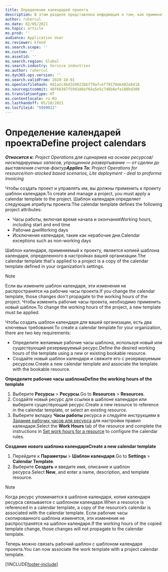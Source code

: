 ```yaml
---
title: Определение календарей проекта
description: В этом разделе представлена информация о том, как применить шаблон календаря к проекту для отслеживания расписания проекта.
author: ruhercul
ms.date: 02/05/2021
ms.topic: article
ms.prod: ''
audience: Application User
ms.reviewer: kfend
ms.search.scope: ''
ms.custom: ''
ms.assetid: ''
ms.search.region: Global
ms.search.industry: Service industries
ms.author: ruhercul
ms.dyn365.ops.version: ''
ms.search.validFrom: 2020-10-01
ms.openlocfilehash: 0d1a2c4bd2d4022bbf79afcef79170eb482e6418
ms.sourcegitcommit: 40f68387f594180af64a5e5c748b6efa188bd300
ms.translationtype: HT
ms.contentlocale: ru-RU
ms.lasthandoff: 05/10/2021
ms.locfileid: "5999012"
---
```

# <a name="define-project-calendars"></a><span data-ttu-id="8b275-103">Определение календарей проекта</span><span class="sxs-lookup"><span data-stu-id="8b275-103">Define project calendars</span></span>

<span data-ttu-id="8b275-104">_**Относится к:** Project Operations для сценариев на основе ресурсов/нескладируемых запасов, упрощенное развертывание — от сделки до выставления счетов-фактур_</span><span class="sxs-lookup"><span data-stu-id="8b275-104">_**Applies To:** Project Operations for resource/non-stocked based scenarios, Lite deployment - deal to proforma invoicing_</span></span>

<span data-ttu-id="8b275-105">Чтобы создать проект и управлять им, вы должны применить к проекту шаблон календаря.</span><span class="sxs-lookup"><span data-stu-id="8b275-105">To create and manage a project, you must apply a calendar template to the project.</span></span> <span data-ttu-id="8b275-106">Шаблон календаря определяет следующие атрибуты проекта:</span><span class="sxs-lookup"><span data-stu-id="8b275-106">The calendar template defines the following project attributes:</span></span>

- <span data-ttu-id="8b275-107">Часы работы, включая время начала и окончания</span><span class="sxs-lookup"><span data-stu-id="8b275-107">Working hours, including start and end time</span></span>
- <span data-ttu-id="8b275-108">Рабочие дни</span><span class="sxs-lookup"><span data-stu-id="8b275-108">Working days</span></span>
- <span data-ttu-id="8b275-109">Исключения календаря, такие как нерабочие дни.</span><span class="sxs-lookup"><span data-stu-id="8b275-109">Calendar exceptions such as non-working days</span></span>

<span data-ttu-id="8b275-110">Шаблон календаря, применяемый к проекту, является копией шаблона календаря, определенного в настройках вашей организации.</span><span class="sxs-lookup"><span data-stu-id="8b275-110">The calendar template that's applied to a project is a copy of the calendar template defined in your organization’s settings.</span></span>

> [!NOTE]
> <span data-ttu-id="8b275-111">Если вы измените шаблон календаря, эти изменения не распространятся на рабочие часы проекта.</span><span class="sxs-lookup"><span data-stu-id="8b275-111">If you change the calendar template, those changes don't propagate to the working hours of the project.</span></span> <span data-ttu-id="8b275-112">Чтобы изменить рабочие часы проекта, необходимо применить новый шаблон.</span><span class="sxs-lookup"><span data-stu-id="8b275-112">To change the working hours of the project, a new template must be applied.</span></span>

<span data-ttu-id="8b275-113">Чтобы создать шаблон календаря для вашей организации, есть два ключевых требования:</span><span class="sxs-lookup"><span data-stu-id="8b275-113">To create a calendar template for your organization, there are two key requirements:</span></span>

- <span data-ttu-id="8b275-114">Определите желаемые рабочие часы шаблона, используя новый или существующий резервируемый ресурс.</span><span class="sxs-lookup"><span data-stu-id="8b275-114">Define the desired working hours of the template using a new or existing bookable resource.</span></span>
- <span data-ttu-id="8b275-115">Создайте новый шаблон календаря и свяжите его с резервируемым ресурсом.</span><span class="sxs-lookup"><span data-stu-id="8b275-115">Create a new calendar template and associate the template with the bookable resource.</span></span>

<span data-ttu-id="8b275-116">**Определите рабочие часы шаблона**</span><span class="sxs-lookup"><span data-stu-id="8b275-116">**Define the working hours of the template**</span></span>

1. <span data-ttu-id="8b275-117">Выберите **Ресурсы** \> **Ресурсы**.</span><span class="sxs-lookup"><span data-stu-id="8b275-117">Go to **Resources** \> **Resources**.</span></span>
2. <span data-ttu-id="8b275-118">Создайте новый ресурс для ссылки в шаблоне календаря или выберите существующий ресурс.</span><span class="sxs-lookup"><span data-stu-id="8b275-118">Create a new resource to reference in the calendar template, or select an existing resource.</span></span>
3. <span data-ttu-id="8b275-119">Выберите вкладку **Часы работы** ресурса и следуйте инструкциям в [Задание рабочих часов для ресурса](/dynamics365/field-service/set-work-hours-resource.md) для настройки правил календаря.</span><span class="sxs-lookup"><span data-stu-id="8b275-119">Select the **Work Hours** tab of the resource and complete the instructions in [Set work hours for a resource](/dynamics365/field-service/set-work-hours-resource.md) to configure the calendar rules.</span></span>

<span data-ttu-id="8b275-120">**Создание нового шаблона календаря**</span><span class="sxs-lookup"><span data-stu-id="8b275-120">**Create a new calendar template**</span></span>

1. <span data-ttu-id="8b275-121">Перейдите к **Параметры** \> **Шаблон календаря**.</span><span class="sxs-lookup"><span data-stu-id="8b275-121">Go to **Settings** \> **Calendar Template**.</span></span>
2. <span data-ttu-id="8b275-122">Выберите **Создать** и введите имя, описание и шаблон ресурса.</span><span class="sxs-lookup"><span data-stu-id="8b275-122">Select **New**, and enter a name, description, and template resource.</span></span>

> [!NOTE]
> <span data-ttu-id="8b275-123">Когда ресурс упоминается в шаблоне календаря, копия календаря ресурса связывается с шаблоном календаря.</span><span class="sxs-lookup"><span data-stu-id="8b275-123">When a resource is referenced in a calendar template, a copy of the resource’s calendar is associated with the calendar template.</span></span> <span data-ttu-id="8b275-124">Если рабочие часы скопированного шаблона изменятся, эти изменения не распространятся на шаблон календаря.</span><span class="sxs-lookup"><span data-stu-id="8b275-124">If the working hours of the copied template change, those changes will not propagate to the calendar template.</span></span>

<span data-ttu-id="8b275-125">Теперь можно связать рабочий шаблон с шаблоном календаря проекта.</span><span class="sxs-lookup"><span data-stu-id="8b275-125">You can now associate the work template with a project calendar template.</span></span>


[!INCLUDE[footer-include](../includes/footer-banner.md)]

